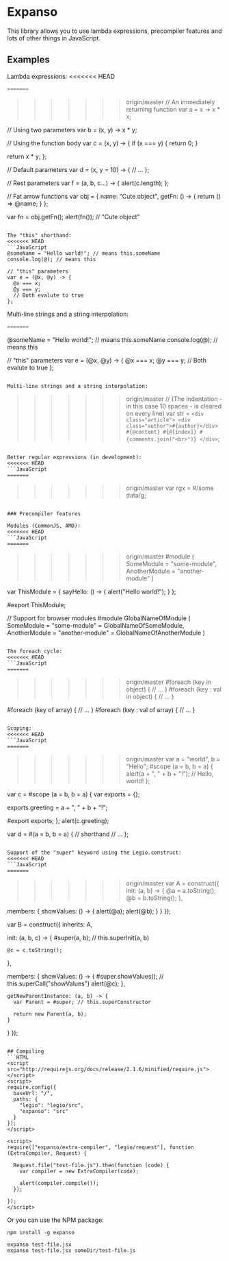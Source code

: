 Expanso
=======

This library allows you to use lambda expressions, precompiler features and lots of other things in JavaScript.

## Examples
Lambda expressions:
<<<<<<< HEAD
```JavaScript
=======
```
>>>>>>> origin/master
// An immediately returning function
var a = x -> x * x;

// Using two parameters
var b = (x, y) -> x * y;

// Using the function body
var c = (x, y) -> {
  if (x === y) {
    return 0;
  }
  
  return x * y;
};

// Default parameters
var d = (x, y = 10) -> {
  // …
};

// Rest parameters
var f = (a, b, c...) -> {
  alert(c.length);
};

// Fat arrow functions
var obj = {
  name: "Cute object",
  getFn: () -> {
    return () => @name;
  }
};

var fn = obj.getFn();
alert(fn()); // "Cute object"
```

The "this" shorthand:
<<<<<<< HEAD
```JavaScript
@someName = "Hello world!"; // means this.someName
console.log(@); // means this

// "this" parameters
var e = (@x, @y) -> {
  @x === x;
  @y === y;
  // Both evalute to true
};
```

Multi-line strings and a string interpolation:
```JavaScript
=======
```
@someName = "Hello world!"; // means this.someName
console.log(@); // means this

// "this" parameters
var e = (@x, @y) -> {
  @x === x;
  @y === y;
  // Both evalute to true
};
```

Multi-line strings and a string interpolation:
```
>>>>>>> origin/master
// (The indentation - in this case 10 spaces - is cleared on every line)
var str = `
          <div class="article">
            <div class="author">#{author}</div>
            #{@content}
            #{@[index]}
            #{comments.join("<br>")}
          </div>
          `;
```

Better regular expressions (in development):
<<<<<<< HEAD
```JavaScript
=======
```
>>>>>>> origin/master
var rgx = #/some data/g;
```

### Precompiler features

Modules (CommonJS, AMD):
<<<<<<< HEAD
```JavaScript
=======
```
>>>>>>> origin/master
#module (
  SomeModule = "some-module",
  AnotherModule = "another-module"
)

var ThisModule = {
  sayHello: () -> {
    alert("Hello world!");
  }
};

#export ThisModule;

// Support for browser modules
#module GlobalNameOfModule (
  SomeModule = "some-module" = GlobalNameOfSomeModule,
  AnotherModule = "another-module" = GlobalNameOfAnotherModule
)
```

The foreach cycle:
<<<<<<< HEAD
```JavaScript
=======
```
>>>>>>> origin/master
#foreach (key in object) {
  // …
}
#foreach (key : val in object) {
  // …
}

#foreach (key of array) {
  // …
}
#foreach (key : val of array) {
  // …
}
```

Scoping:
<<<<<<< HEAD
```JavaScript
=======
```
>>>>>>> origin/master
var a = "world", b = "Hello";
#scope (a = b, b = a) {
  alert(a + ", " + b + "!"); // Hello, world!
};

var c = #scope (a = b, b = a) {
  var exports = {};
  
  exports.greeting = a + ", " + b + "!";
  
  #export exports;
};
alert(c.greeting);

var d = #(a = b, b = a) { // shorthand
  // …
};
```

Support of the "super" keyword using the Legio.construct:
<<<<<<< HEAD
```JavaScript
=======
```
>>>>>>> origin/master
var A = construct({
  init: (a, b) -> {
    @a = a.toString();
    @b = b.toString();
  },
  
  members: {
    showValues: () -> {
      alert(@a);
      alert(@b);
    }
  }
});

var B = construct({
  inherits: A,
  
  init: (a, b, c) -> {
    #super(a, b); // this.superInit(a, b)
    
    @c = c.toString();
  },
  
  members: {
    showValues: () -> {
      #super.showValues(); // this.superCall("showValues")
      alert(@c);
    },
    
    getNewParentInstance: (a, b) -> {
      var Parent = #super; // this.superConstructor
      
      return new Parent(a, b);
    }
  }
});
```

## Compiling
```HTML
<script src="http://requirejs.org/docs/release/2.1.6/minified/require.js"></script>
<script>
require.config({
  baseUrl: "/",
  paths: {
    "legio": "legio/src",
    "expanso": "src"
  }
});
</script>

<script>
require(["expanso/extra-compiler", "legio/request"], function (ExtraCompiler, Request) {
  
  Request.file("test-file.js").then(function (code) {
    var compiler = new ExtraCompiler(code);
    
    alert(compiler.compile());
  });
  
});
</script>
```

Or you can use the NPM package:
```
npm install -g expanso

expanso test-file.jsx
expanso test-file.jsx someDir/test-file.js
```
